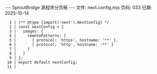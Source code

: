 --- SproutBridge 源程序分页稿 ---
文件: next.config.mjs
页码: 033
日期: 2025-10-14

```
  1 | /** @type {import('next').NextConfig} */
  2 | const nextConfig = {
  3 |   images: {
  4 |     remotePatterns: [
  5 |       { protocol: 'https', hostname: '**' },
  6 |       { protocol: 'http', hostname: '**' }
  7 |     ]
  8 |   }
  9 | };
 10 | export default nextConfig;
 11 | 
```
